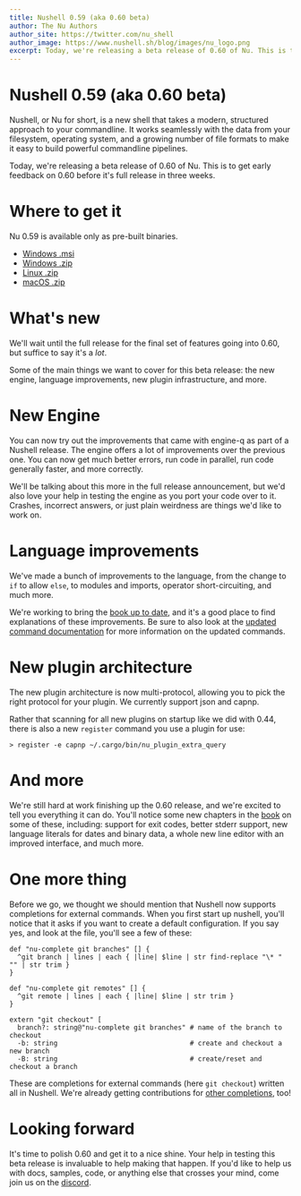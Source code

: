 ```yaml
---
title: Nushell 0.59 (aka 0.60 beta)
author: The Nu Authors
author_site: https://twitter.com/nu_shell
author_image: https://www.nushell.sh/blog/images/nu_logo.png
excerpt: Today, we're releasing a beta release of 0.60 of Nu. This is to get early feedback on 0.60 before it's full release in three weeks.
---
```


# Nushell 0.59 (aka 0.60 beta)

Nushell, or Nu for short, is a new shell that takes a modern, structured approach to your commandline. It works seamlessly with the data from your filesystem, operating system, and a growing number of file formats to make it easy to build powerful commandline pipelines.

Today, we're releasing a beta release of 0.60 of Nu. This is to get early feedback on 0.60 before it's full release in three weeks.

<!-- more -->

# Where to get it

Nu 0.59 is available only as pre-built binaries.

* [Windows .msi](/binaries/nushell_0_59_windows.msi)
* [Windows .zip](/binaries/nushell_0_59_windows.zip)
* [Linux .zip](/binaries/nushell_0_59_linux.tar.gz)
* [macOS .zip](/binaries/nushell_0_59_macOS.zip)

# What's new

We'll wait until the full release for the final set of features going into 0.60, but suffice to say it's a *lot*.

Some of the main things we want to cover for this beta release: the new engine, language improvements, new plugin infrastructure, and more.

# New Engine

You can now try out the improvements that came with engine-q as part of a Nushell release. The engine offers a lot of improvements over the previous one. You can now get much better errors, run code in parallel, run code generally faster, and more correctly.

We'll be talking about this more in the full release announcement, but we'd also love your help in testing the engine as you port your code over to it. Crashes, incorrect answers, or just plain weirdness are things we'd like to work on. 

# Language improvements

We've made a bunch of improvements to the language, from the change to `if` to allow `else`, to modules and imports, operator short-circuiting, and much more.

We're working to bring the [book up to date](https://www.nushell.sh/book/), and it's a good place to find explanations of these improvements. Be sure to also look at the [updated command documentation](https://www.nushell.sh/book/command_reference.html) for more information on the updated commands.

# New plugin architecture

The new plugin architecture is now multi-protocol, allowing you to pick the right protocol for your plugin. We currently support json and capnp.

Rather that scanning for all new plugins on startup like we did with 0.44, there is also a new `register` command you use a plugin for use:

```
> register -e capnp ~/.cargo/bin/nu_plugin_extra_query
```

# And more

We're still hard at work finishing up the 0.60 release, and we're excited to tell you everything it can do. You'll notice some new chapters in the [book](https://www.nushell.sh/book/) on some of these, including: support for exit codes, better stderr support, new language literals for dates and binary data, a whole new line editor with an improved interface, and much more.

# One more thing

Before we go, we thought we should mention that Nushell now supports completions for external commands. When you first start up nushell, you'll notice that it asks if you want to create a default configuration. If you say yes, and look at the file, you'll see a few of these:

```
def "nu-complete git branches" [] {
  ^git branch | lines | each { |line| $line | str find-replace "\* " "" | str trim }
}

def "nu-complete git remotes" [] {
  ^git remote | lines | each { |line| $line | str trim }
} 
    
extern "git checkout" [ 
  branch?: string@"nu-complete git branches" # name of the branch to checkout
  -b: string                                 # create and checkout a new branch
  -B: string                                 # create/reset and checkout a branch
```

These are completions for external commands (here `git checkout`) written all in Nushell. We're already getting contributions for [other completions](https://github.com/nushell/nu_scripts/tree/main/custom-completions), too!

# Looking forward

It's time to polish 0.60 and get it to a nice shine. Your help in testing this beta release is invaluable to help making that happen. If you'd like to help us with docs, samples, code, or anything else that crosses your mind, come join us on the [discord](https://discord.gg/NtAbbGn).